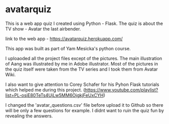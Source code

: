 # avatarquiz

This is a web app quiz I created using Python - Flask.
The quiz is about the TV show - Avatar the last airbender.

link to the web app - https://avatarquiz.herokuapp.com/

This app was built as part of Yam Mesicka's python course.

I uploaoded all the project files except of the pictures.
The main illustration of Aang was illustrated by me in Adobe illustrator.
Most of the pictures in the quiz itself were taken from the TV series and I took them from Avatar Wiki.

I also want to give attention to Corey Schafer for his Pyhon Flask tutorials which helped me during this project.
(https://www.youtube.com/playlist?list=PL-osiE80TeTs4UjLw5MM6OjgkjFeUxCYH)

I changed the 'avatar_questions.csv' file before upload it to Github so there will be only a few questions for example. 
I didnt want to ruin the quiz fun by revealing the answers.
